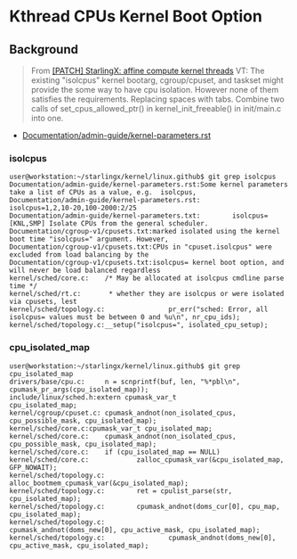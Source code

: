 # Kthread CPUs Kernel Boot Option

## Background


> From [\[PATCH\] StarlingX: affine compute kernel threads](https://git.openstack.org/cgit/openstack/stx-integ/tree/kernel/kernel-std/centos/patches/affine-compute-kernel-threads.patch) VT: The existing "isolcpus" kernel bootarg, cgroup/cpuset, and taskset might provide the some way to have cpu isolation.  However none of them satisfies the requirements. Replacing spaces with tabs. Combine two calls of set_cpus_allowed_ptr() in kernel_init_freeable() in init/main.c into one.

- [Documentation/admin-guide/kernel-parameters.rst](https://git.kernel.org/pub/scm/linux/kernel/git/torvalds/linux.git/tree/Documentation/admin-guide/kernel-parameters.txt#n1847)

### isolcpus

```
user@workstation:~/starlingx/kernel/linux.github$ git grep isolcpus
Documentation/admin-guide/kernel-parameters.rst:Some kernel parameters take a list of CPUs as a value, e.g.  isolcpus,
Documentation/admin-guide/kernel-parameters.rst:        isolcpus=1,2,10-20,100-2000:2/25
Documentation/admin-guide/kernel-parameters.txt:        isolcpus=       [KNL,SMP] Isolate CPUs from the general scheduler.
Documentation/cgroup-v1/cpusets.txt:marked isolated using the kernel boot time "isolcpus=" argument. However,
Documentation/cgroup-v1/cpusets.txt:CPUs in "cpuset.isolcpus" were excluded from load balancing by the
Documentation/cgroup-v1/cpusets.txt:isolcpus= kernel boot option, and will never be load balanced regardless
kernel/sched/core.c:    /* May be allocated at isolcpus cmdline parse time */
kernel/sched/rt.c:       * whether they are isolcpus or were isolated via cpusets, lest
kernel/sched/topology.c:                pr_err("sched: Error, all isolcpus= values must be between 0 and %u\n", nr_cpu_ids);
kernel/sched/topology.c:__setup("isolcpus=", isolated_cpu_setup);
```

### cpu_isolated_map

```
user@workstation:~/starlingx/kernel/linux.github$ git grep cpu_isolated_map
drivers/base/cpu.c:     n = scnprintf(buf, len, "%*pbl\n", cpumask_pr_args(cpu_isolated_map));
include/linux/sched.h:extern cpumask_var_t                      cpu_isolated_map;
kernel/cgroup/cpuset.c: cpumask_andnot(non_isolated_cpus, cpu_possible_mask, cpu_isolated_map);
kernel/sched/core.c:cpumask_var_t cpu_isolated_map;
kernel/sched/core.c:    cpumask_andnot(non_isolated_cpus, cpu_possible_mask, cpu_isolated_map);
kernel/sched/core.c:    if (cpu_isolated_map == NULL)
kernel/sched/core.c:            zalloc_cpumask_var(&cpu_isolated_map, GFP_NOWAIT);
kernel/sched/topology.c:        alloc_bootmem_cpumask_var(&cpu_isolated_map);
kernel/sched/topology.c:        ret = cpulist_parse(str, cpu_isolated_map);
kernel/sched/topology.c:        cpumask_andnot(doms_cur[0], cpu_map, cpu_isolated_map);
kernel/sched/topology.c:                        cpumask_andnot(doms_new[0], cpu_active_mask, cpu_isolated_map);
kernel/sched/topology.c:                cpumask_andnot(doms_new[0], cpu_active_mask, cpu_isolated_map);
```
